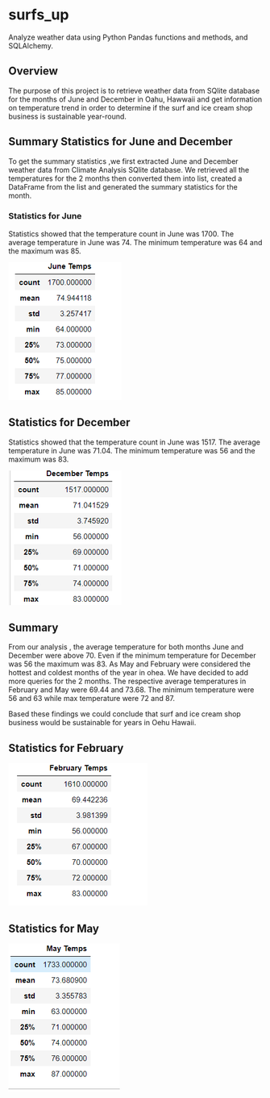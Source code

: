 # surfs_up

Analyze weather data  using Python Pandas functions and methods, and SQLAlchemy.

## Overview 

The purpose of this project is to retrieve weather data from SQlite database for the months of June and December in Oahu, Hawwaii and get information on temperature trend in order to determine if the surf and ice cream shop business is sustainable year-round.


## Summary Statistics for June and December

To get the summary statistics ,we first extracted June  and December weather data from Climate Analysis SQlite database. We retrieved all the temperatures for the 2 months then converted them into list, created a DataFrame from the list and generated the summary statistics for the month.

### Statistics for June

Statistics showed that  the temperature count in June was 1700. The average temperature in June was 74. The minimum temperature was 64 and the maximum was 85.

![June_temp_stat](https://github.com/assaci/surfs_up/blob/main/June_temp_stat.PNG?raw=true)


## Statistics for December

Statistics showed that  the temperature count in June was 1517. The average temperature in June was 71.04. The minimum temperature was 56 and the maximum was 83.

![Dec_Temp_stat](https://github.com/assaci/surfs_up/blob/main/Dec_Temp_stat.PNG?raw=true)

## Summary
From our analysis , the average temperature for both months June and December were above 70. Even if the minimum temperature for December was 56 the maximum was 83.
As May and February were considered the hottest and coldest months of the year in ohea. We have decided to add more queries for the 2 months. The respective average temperatures in February and May were 69.44 and 73.68. The minimum temperature were 56 and 63 while max temperature were 72 and 87. 

Based these findings we could conclude that surf and ice cream shop business would be sustainable for years in Oehu Hawaii. 

## Statistics for February

![Feb_Temp_stat](https://github.com/assaci/surfs_up/blob/main/Feb_Temp_stat.PNG?raw=true)


## Statistics for May

![May_Temp_stat](https://github.com/assaci/surfs_up/blob/main/May_Temp_stat.PNG?raw=true)









